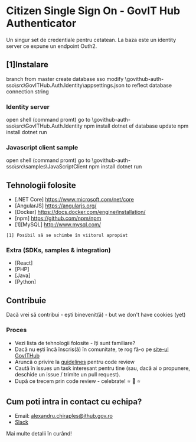 # Citizen Single Sign On - GovIT Hub Authenticator 
Un singur set de credentiale pentru cetatean. La baza este un identity server ce expune un endpoint Outh2.

## [1]Instalare
branch from master
create database sso
modify \\govithub-auth-sso\src\GovITHub.Auth.Identity\appsettings.json to reflect database connection string

### Identity server

open shell (command promt)
go to \\govithub-auth-sso\src\GovITHub.Auth.Identity
npm install
dotnet ef database update
npm install
dotnet run

### Javascript client sample
open shell (command promt)
go to \\govithub-auth-sso\src\samples\JavaScriptClient
npm install
dotnet run

## Tehnologii folosite
- [.NET Core] https://www.microsoft.com/net/core
- [AngularJS] https://angularjs.org/
- [Docker] https://docs.docker.com/engine/installation/
- [npm] https://github.com/npm/npm
- [1][MySQL] http://www.mysql.com/

```
[1] Posibil să se schimbe în viitorul apropiat
```

### Extra (SDKs, samples & integration)
- [React]
- [PHP]
- [Java]
- [Python]

## Contribuie

Dacă vrei să contribui - ești binevenit(ă) - but we don't have cookies (yet) 

### Proces
- Vezi lista de tehnologii folosite - îți sunt familiare?
- Dacă nu ești încă înscris(ă) în comunitate, te rog fă-o pe [site-ul GovITHub](http://ithub.gov.ro/formular-de-aplicatie/)
- Aruncă o privire la [guidelines](https://github.com/gov-ithub/guidelines/blob/master/CODE_REVIEW.md) pentru code review 
- Caută în issues un task interesant pentru tine (sau, dacă ai o propunere, deschide un issue / trimite un pull request). 
- După ce trecem prin code review - celebrate! :star: :star2: :star:

## Cum poti intra in contact cu echipa?
- Email: alexandru.chiraples@ithub.gov.ro
- [Slack](https://govithub.slack.com/messages/gov-authenticator/details/) 

Mai multe detalii în curând! 